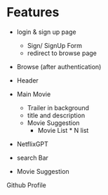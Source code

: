 # Features

- login & sign up page

  - Sign/ SignUp Form
  - redirect to browse page

- Browse (after authentication)
- Header
- Main Movie

  - Trailer in background
  - title and description
  - Movie Suggestion
    - Movie List \* N list

- NetflixGPT
- search Bar
- Movie Suggestion

Github Profile
